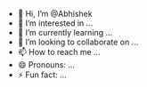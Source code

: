 - 👋 Hi, I’m @Abhishek
- 👀 I’m interested in ...
- 🌱 I’m currently learning ...
- 💞️ I’m looking to collaborate on ...
- 📫 How to reach me ...
- 😄 Pronouns: ...
- ⚡ Fun fact: ...

<!---
Abhishek8ai/Abhishek8ai is a ✨ special ✨ repository because its `README.md` (this file) appears on your GitHub profile.
You can click the Preview link to take a look at your changes.
--->
